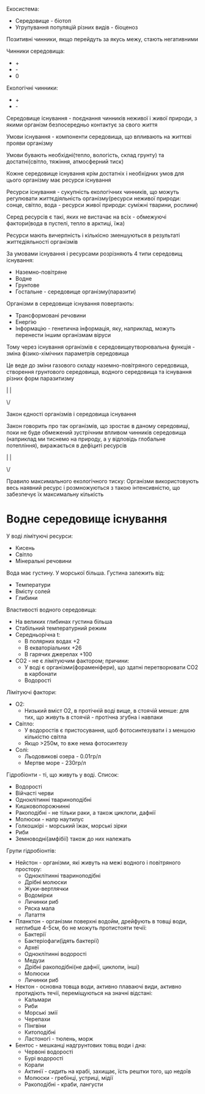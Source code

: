 Екосистема:
  - Середовище - біотоп
  - Угрупування популяцій різних видів - біоценоз

Позитивні чинники, якщо перейдуть за якусь межу, стають негативними

Чинники середовища:
  - \+
  - \-
  - 0

Екологічні чинники:
  - \+
  - \-

Середовище існування - поєднання чинників неживої і живої природи, з якими організм безпосередньо контактує за свого життя

Умови існування - компоненти середовища, що впливають на життєві прояви організму

Умови бувають необхідні(тепло, вологість, склад грунту) та достатні(світло, тяжіння, атмосферний тиск)

Кожне середовище існування крім достатніх і необхідних умов для цього організму має ресурси існування

Ресурси існування - сукупність екологічних чинників, що можуть регулювати життєдіяльність організму(ресурси неживої природи: сонце, світло, вода - ресурси живої природи: суміжні тварини, рослини)

Серед ресурсів є такі, яких не вистачає на всіх - обмежуючі фактори(вода в пустелі, тепло в арктиці, їжа)

Ресурси мають вичерпність і кількісно зменшуються в результаті життєдіяльності організмів

За умовами існування і ресурсами розрізняють 4 типи середовищ існування:
  - Наземно-повітряне
  - Водне
  - Грунтове
  - Гостальне - середовище організму(паразити)

Організми в середовище існування повертають:
  - Трансформовані речовини
  - Енергію
  - Інформацію - генетична інформація, яку, наприклад, можуть перенести іншим організмам віруси

Тому через існування організмів є середовищеутворювальна функція - зміна фізико-хімічних параметрів середовища

Це веде до зміни газового складу наземно-повітряного середовища, створення грунтового середовища, водного середовища та існування різних форм паразитизму

| |

\\/

Закон єдності організмів і середовища існування

Закон говорить про так організмів, що зростає в даному середовищі, поки не буде обмежений зустрічним впливом чинників середовища (наприклад ми тиснемо на природу, а у відповідь глобальне потепління), виражається в дефіциті ресурсів

| |

\\/

Правило максимального екологічного тиску: Організми використовують весь наявний ресурс і розмножуються з такою інтенсивністю, що забезпечує їх максимальну кількість

# Водне середовище існування
У воді лімітуючі ресурси:
  - Кисень
  - Світло
  - Мінеральні речовини

Вода має густину. У морської більша. Густина залежить від:
  - Температури
  - Вмісту солей
  - Глибини

Властивості водного середовища:
  - На великих глибинах густина більша
  - Стабільний температурний режим
  - Середньорічна t:
    - В полярних водах +2
    - В екваторіальних +26
    - В гарячих джерелах +100
  - CO2 - не є лімітуючим фактором; причини:
    - У воді є організми(фораменіфери), що здатні перетворювати CO2 в карбонати
    - Водорості

Лімітуючі фактори:
  - O2: 
    - Низький вміст O2, в протічній воді вище, в стоячій менше: для тих, що живуть в стоячій - протічна згубна і навпаки
  - Світло: 
    - У водоростів є пристосування, щоб фотосинтезувати і з меншою кількістю світла
    - Якщо >250м, то вже нема фотосинтезу
  - Солі:
    - Льодовикові озера - 0.01гр/л 
    - Мертве море - 230гр/л

Гідробіонти - ті, що живуть у воді. Список:
  - Водорості
  - Війчасті черви
  - Одноклітинні твариноподібні
  - Кишковопорожнинні
  - Ракоподібні - не тільки раки, а також циклопи, дафнії
  - Молюски - напр наутилус
  - Голкошкірі - морський їжак, морські зірки
  - Риби
  - Земноводні(амфібії) також до них належать

Групи гідробіонтів:
  - Нейстон - організми, які живуть на межі водного і повітряного простору:
    - Одноклітинні твариноподібні
    - Дрібні молюски
    - Жуки-вертлячки
    - Водомірки
    - Личинки риб
    - Ряска мала
    - Латаття
  - Планктон - організми поверхні водойм, дрейфують в товщі води, неглибше 4-5см, бо не можуть протистояти течії:
    - Бактерії
    - Бактеріофаги(їдять бактерії)
    - Археї
    - Одноклітинні водорості
    - Медузи
    - Дрібні ракоподібні(не дафнії, циклопи, інші)
    - Молюски
    - Личинки риб
  - Нектон - основна товща води, активно плаваючі види, активно протидіють течії, переміщуються на значні відстані:
    - Кальмари
    - Риби
    - Морські змії
    - Черепахи
    - Пінгвіни
    - Китоподібні
    - Ластоногі - тюлень, морж
  - Бентос - мешканці надгрунтових товщ води і дна:
    - Червоні водорості
    - Бурі водорості
    - Корали
    - Актинії - сидить на крабі, захищає, їсть рештки того, що недоїв
    - Молюски - гребінці, устриці, мідії
    - Ракоподібні - краби, лангусти

